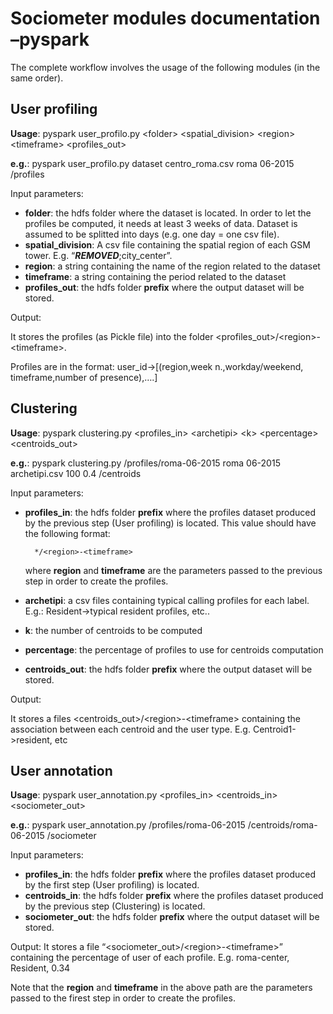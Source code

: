 # Sociometer modules documentation –pyspark

The complete workflow involves the usage of the following modules (in the same order).

## User profiling

**Usage**: pyspark user_profilo.py \<folder\> \<spatial_division\> \<region\> \<timeframe\> \<profiles_out\>

**e.g.**: pyspark user_profilo.py dataset centro_roma.csv roma 06-2015 /profiles

Input parameters:

- **folder**: the hdfs folder where the dataset is located. In order to let the profiles be computed, it needs at least 3 weeks of data. Dataset is assumed to be splitted into days (e.g. one day = one csv file).
- **spatial_division**: A csv file containing the spatial region of each GSM tower. E.g. “***REMOVED***;city_center”.
- **region**: a string containing the name of the region related to the dataset
- **timeframe**: a string containing the period related to the dataset
- **profiles_out**: the hdfs folder **prefix** where the output dataset will be stored.

Output:

It stores the profiles (as Pickle file) into the folder \<profiles_out\>/\<region\>-\<timeframe\>.

Profiles are in the format: user_id->[(region,week n.,workday/weekend, timeframe,number of presence),….]

## Clustering

**Usage**: pyspark clustering.py \<profiles_in\> \<archetipi\> \<k\> \<percentage\> \<centroids_out\>

**e.g.**: pyspark clustering.py /profiles/roma-06-2015 roma 06-2015 archetipi.csv 100 0.4 /centroids

Input parameters:

- **profiles_in**: the hdfs folder **prefix** where the profiles dataset produced by the previous step (User profiling) is located.
    This value should have the following format:

        */<region>-<timeframe>

    where **region** and **timeframe** are the parameters passed to the previous step in order to create the profiles.

- **archetipi**: a csv files containing typical calling profiles for each label. E.g.: Resident->typical resident profiles, etc..
- **k**: the number of centroids to be computed
- **percentage**: the percentage of profiles to use for centroids computation
- **centroids_out**: the hdfs folder **prefix** where the output dataset will be stored.

Output:

It stores a files \<centroids_out\>/\<region\>-\<timeframe\> containing the association between each centroid and the user type. E.g. Centroid1->resident, etc

## User annotation

**Usage**: pyspark user_annotation.py \<profiles_in\> \<centroids_in\> \<sociometer_out\>

**e.g.**: pyspark user_annotation.py /profiles/roma-06-2015 /centroids/roma-06-2015 /sociometer

Input parameters:

- **profiles_in**: the hdfs folder **prefix** where the profiles dataset produced by the first step (User profiling) is located.
- **centroids_in**: the hdfs folder **prefix** where the profiles dataset produced by the previous step (Clustering) is located.
- **sociometer_out**: the hdfs folder **prefix** where the output dataset will be stored.

Output:
It stores a file “\<sociometer_out\>/\<region\>-\<timeframe\>” containing the percentage of user of each profile.
E.g.  roma-center, Resident, 0.34

Note that the **region** and **timeframe** in the above path are the parameters passed to the firest step in order to create the profiles.
